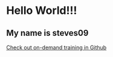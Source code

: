 # Hello World!!!

## My name is steves09

[Check out on-demand training in Github](https://services.github.com/on-demand/)